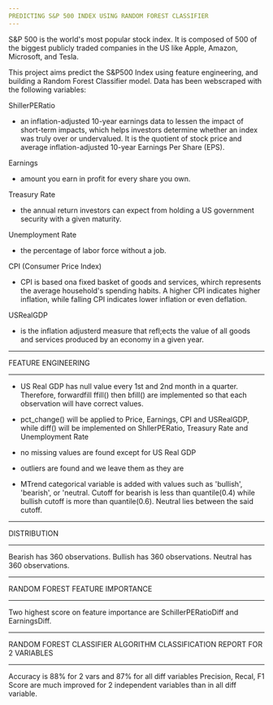 ```yaml
---
PREDICTING S&P 500 INDEX USING RANDOM FOREST CLASSIFIER
---
```


S&P 500 is the world's most popular stock index. It is composed of 500 of the biggest publicly traded companies in the US like Apple, Amazon, Microsoft, and Tesla.

This project aims predict the S&P500 Index using feature engineering, and building a Random Forest Classifier model. Data has been webscraped with the following variables:

ShillerPERatio

- an inflation-adjusted 10-year earnings data to lessen the impact of short-term impacts, which helps investors determine whether an index was truly over or undervalued. It is the quotient of stock price and average inflation-adjusted 10-year Earnings Per Share (EPS).

Earnings

- amount you earn in profit for every share you own.

Treasury Rate

- the annual return investors can expect from holding a US government security with a given maturity.

Unemployment Rate

- the percentage of labor force without a job.

CPI (Consumer Price Index)

- CPI is based ona fixed basket of goods and services, whirch represents the average household's spending habits. A higher CPI indicates higher inflation, while falling CPI indicates lower inflation or even deflation.

USRealGDP

- is the inflation adjusterd measure that refl;ects the value of all goods and services produced by an economy in a given year.

---

FEATURE ENGINEERING

---

- US Real GDP has null value every 1st and 2nd month in a quarter. Therefore, forwardfill ffill() then bfill() are implemented so that each observation will have correct values.

- pct_change() will be applied to Price, Earnings, CPI and USRealGDP, while diff() will be implemented on ShllerPERatio, Treasury Rate and Unemployment Rate

- no missing values are found except for US Real GDP

- outliers are found and we leave them as they are

- MTrend categorical variable is added with values such as 'bullish', 'bearish', or 'neutral. Cutoff for bearish is less than quantile(0.4) while bullish cutoff is more than quantile(0.6). Neutral lies between the said cutoff.

---

DISTRIBUTION

---

Bearish has 360 observations.
Bullish has 360 observations.
Neutral has 360 observations.

---

RANDOM FOREST FEATURE IMPORTANCE

---

Two highest score on feature importance are SchillerPERatioDiff and EarningsDiff.

---

RANDOM FOREST CLASSIFIER ALGORITHM CLASSIFICATION REPORT FOR 2 VARIABLES

---

Accuracy is 88% for 2 vars and 87% for all diff variables
Precision, Recal, F1 Score are much improved for 2 independent variables than in all diff variable.
